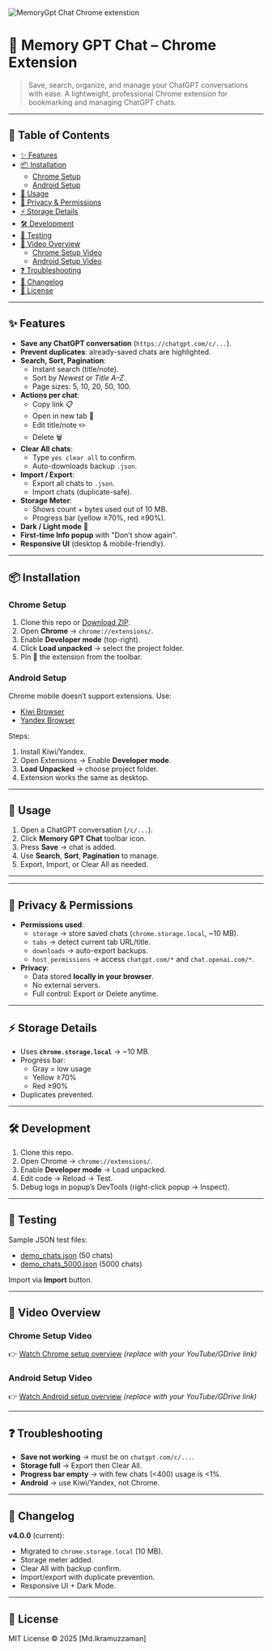 ![MemoryGpt Chat Chrome extenstion](https://github.com/user-attachments/assets/dfca4b72-4b8c-46c9-81d5-e5df8b888d40)

# 🧠 Memory GPT Chat – Chrome Extension

> Save, search, organize, and manage your ChatGPT conversations with ease.
> A lightweight, professional Chrome extension for bookmarking and managing ChatGPT chats.

---

## 📑 Table of Contents
- [✨ Features](#-features)
- [📦 Installation](#-installation)
  - [Chrome Setup](#chrome-setup)
  - [Android Setup](#android-setup)
- [🚀 Usage](#-usage)
- [🔐 Privacy & Permissions](#-privacy--permissions)
- [⚡ Storage Details](#-storage-details)
- [🛠 Development](#-development)
- [🧪 Testing](#-testing)
- [🎥 Video Overview](#-video-overview)
  - [Chrome Setup Video](#chrome-setup-video)
  - [Android Setup Video](#android-setup-video)
- [❓ Troubleshooting](#-troubleshooting)
- [📜 Changelog](#-changelog)
- [📄 License](#-license)

---

## ✨ Features
- **Save any ChatGPT conversation** (`https://chatgpt.com/c/...`).
- **Prevent duplicates**: already-saved chats are highlighted.
- **Search, Sort, Pagination**:
  - Instant search (title/note).
  - Sort by *Newest* or *Title A–Z*.
  - Page sizes: 5, 10, 20, 50, 100.
- **Actions per chat**:
  - Copy link 📋
  - Open in new tab 🔗
  - Edit title/note ✏️
  - Delete 🗑️
- **Clear All chats**:
  - Type `yes clear all` to confirm.
  - Auto-downloads backup `.json`.
- **Import / Export**:
  - Export all chats to `.json`.
  - Import chats (duplicate-safe).
- **Storage Meter**:
  - Shows count + bytes used out of 10 MB.
  - Progress bar (yellow ≥70%, red ≥90%).
- **Dark / Light mode** 🌙
- **First-time Info popup** with "Don’t show again".
- **Responsive UI** (desktop & mobile-friendly).

---

## 📦 Installation

### Chrome Setup
1. Clone this repo or [Download ZIP](https://github.com/ikramuzzaman455173/memory-gpt-chat-chrome-extenstion/raw/main/memory-gpt-chat-chrome-extenstion.zip).
2. Open **Chrome** → `chrome://extensions/`.
3. Enable **Developer mode** (top-right).
4. Click **Load unpacked** → select the project folder.
5. Pin 📌 the extension from the toolbar.

### Android Setup
Chrome mobile doesn’t support extensions. Use:
- [Kiwi Browser](https://play.google.com/store/apps/details?id=com.kiwibrowser.browser)
- [Yandex Browser](https://play.google.com/store/apps/details?id=com.yandex.browser)

Steps:
1. Install Kiwi/Yandex.
2. Open Extensions → Enable **Developer mode**.
3. **Load Unpacked** → choose project folder.
4. Extension works the same as desktop.

---

## 🚀 Usage
1. Open a ChatGPT conversation (`/c/...`).
2. Click **Memory GPT Chat** toolbar icon.
3. Press **Save** → chat is added.
4. Use **Search**, **Sort**, **Pagination** to manage.
5. Export, Import, or Clear All as needed.

---

---

## 🔐 Privacy & Permissions
- **Permissions used**:
  - `storage` → store saved chats (`chrome.storage.local`, ~10 MB).
  - `tabs` → detect current tab URL/title.
  - `downloads` → auto-export backups.
  - `host_permissions` → access `chatgpt.com/*` and `chat.openai.com/*`.
- **Privacy**:
  - Data stored **locally in your browser**.
  - No external servers.
  - Full control: Export or Delete anytime.

---

## ⚡ Storage Details
- Uses **`chrome.storage.local`** → ~10 MB.
- Progress bar:
  - Gray = low usage
  - Yellow ≥70%
  - Red ≥90%
- Duplicates prevented.

---

## 🛠 Development
1. Clone this repo.
2. Open Chrome → `chrome://extensions/`.
3. Enable **Developer mode** → Load unpacked.
4. Edit code → Reload → Test.
5. Debug logs in popup’s DevTools (right-click popup → Inspect).

---

## 🧪 Testing
Sample JSON test files:
- [demo_chats.json](sandbox:/mnt/data/demo_chats.json) (50 chats)
- [demo_chats_5000.json](sandbox:/mnt/data/demo_chats_5000.json) (5000 chats)

Import via **Import** button.

---

## 🎥 Video Overview

### Chrome Setup Video
👉 [Watch Chrome setup overview](https://example.com/chrome-setup-video) *(replace with your YouTube/GDrive link)*

### Android Setup Video
👉 [Watch Android setup overview](https://example.com/android-setup-video) *(replace with your YouTube/GDrive link)*

---

## ❓ Troubleshooting
- **Save not working** → must be on `chatgpt.com/c/...`.
- **Storage full** → Export then Clear All.
- **Progress bar empty** → with few chats (<400) usage is <1%.
- **Android** → use Kiwi/Yandex, not Chrome.

---

## 📜 Changelog
**v4.0.0** (current):
- Migrated to `chrome.storage.local` (10 MB).
- Storage meter added.
- Clear All with backup confirm.
- Import/export with duplicate prevention.
- Responsive UI + Dark Mode.

---

## 📄 License
MIT License © 2025 [Md.Ikramuzzaman]

